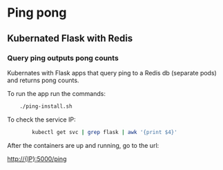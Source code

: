 # Ping pong
## Kubernated Flask with Redis 
### Query ping outputs pong counts 

Kubernates with Flask apps that query ping to a Redis db (separate pods) and returns pong counts.

To run the app run the commands:

```bash
	./ping-install.sh
```

To check the service IP:
```bash
        kubectl get svc | grep flask | awk '{print $4}'
```

After the containers are up and running, go to the url:

[http://{IP}:5000/ping](http://localhost:5000/ping)

